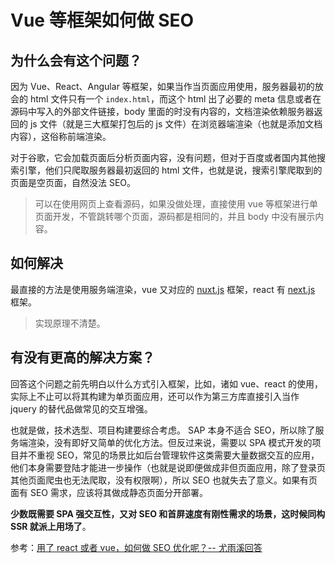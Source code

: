 # Vue 等框架如何做 SEO

## 为什么会有这个问题？

因为 Vue、React、Angular 等框架，如果当作当页面应用使用，服务器最初的放会的 html 文件只有一个 `index.html`，而这个 html 出了必要的 meta 信息或者在源码中写入的外部文件链接，body 里面的时没有内容的，文档渲染依赖服务器返回的 js 文件（就是三大框架打包后的 js 文件）在浏览器端渲染（也就是添加文档内容），这俗称前端渲染。

对于谷歌，它会加载页面后分析页面内容，没有问题，但对于百度或者国内其他搜索引擎，他们只爬取服务器最初返回的 html 文件，也就是说，搜索引擎爬取到的页面是空页面，自然没法 SEO。

> 可以在使用网页上查看源码，如果没做处理，直接使用 vue 等框架进行单页面开发，不管跳转哪个页面，源码都是相同的，并且 body 中没有展示内容。

## 如何解决

最直接的方法是使用服务端渲染，vue 又对应的 [nuxt.js](https://github.com/nuxt/nuxt.js) 框架，react 有 [next.js](https://github.com/zeit/next.js/) 框架。

> 实现原理不清楚。

## 有没有更高的解决方案？

回答这个问题之前先明白以什么方式引入框架，比如，诸如 vue、react 的使用，实际上不止可以将其构建为单页面应用，还可以作为第三方库直接引入当作 jquery 的替代品做常见的交互增强。

也就是做，技术选型、项目构建要综合考虑。 SAP 本身不适合 SEO，所以除了服务端渲染，没有即好又简单的优化方法。但反过来说，需要以 SPA 模式开发的项目并不重视 SEO，常见的场景比如后台管理软件这类需要大量数据交互的应用，他们本身需要登陆才能进一步操作（也就是说即便做成非但页面应用，除了登录页其他页面爬虫也无法爬取，没有权限啊），所以 SEO 也就失去了意义。如果有页面有 SEO 需求，应该将其做成静态页面分开部署。

**少数既需要 SPA 强交互性，又对 SEO 和首屏速度有刚性需求的场景，这时候同构 SSR 就派上用场了**。

参考：[用了 react 或者 vue，如何做 SEO 优化呢？-- 尤雨溪回答](https://www.zhihu.com/question/51949678)

